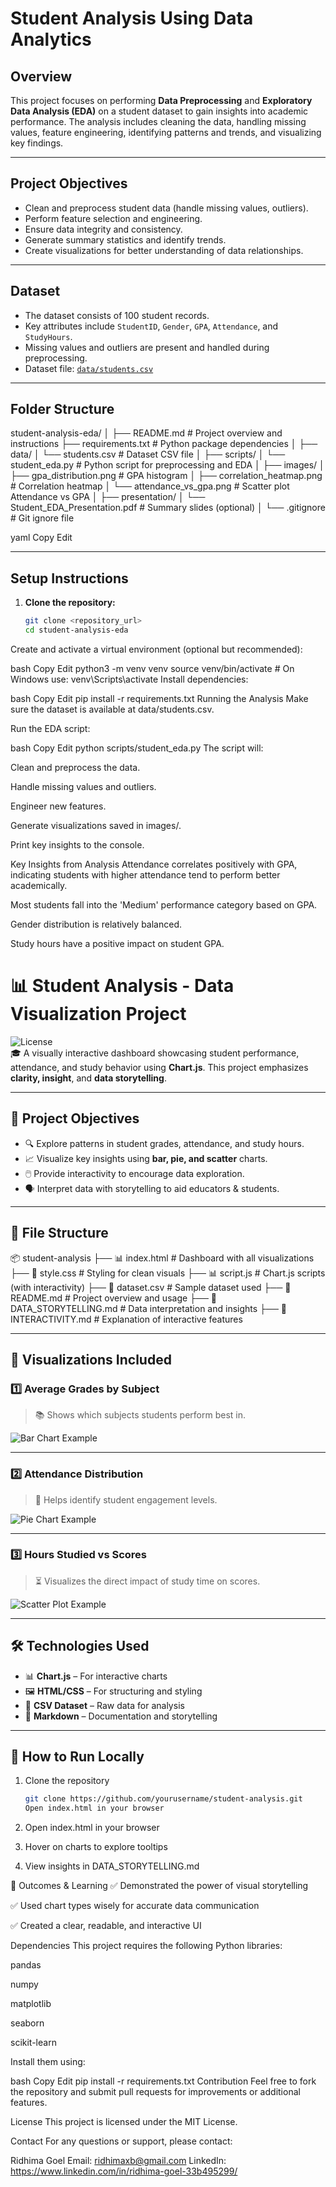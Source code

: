 # Student Analysis Using Data Analytics

## Overview
This project focuses on performing **Data Preprocessing** and **Exploratory Data Analysis (EDA)** on a student dataset to gain insights into academic performance. The analysis includes cleaning the data, handling missing values, feature engineering, identifying patterns and trends, and visualizing key findings.

---

## Project Objectives
- Clean and preprocess student data (handle missing values, outliers).
- Perform feature selection and engineering.
- Ensure data integrity and consistency.
- Generate summary statistics and identify trends.
- Create visualizations for better understanding of data relationships.

---

## Dataset
- The dataset consists of 100 student records.
- Key attributes include `StudentID`, `Gender`, `GPA`, `Attendance`, and `StudyHours`.
- Missing values and outliers are present and handled during preprocessing.
- Dataset file: [`data/students.csv`](./data/students.csv)

---

## Folder Structure

student-analysis-eda/
│
├── README.md # Project overview and instructions
├── requirements.txt # Python package dependencies
│
├── data/
│ └── students.csv # Dataset CSV file
│
├── scripts/
│ └── student_eda.py # Python script for preprocessing and EDA
│
├── images/
│ ├── gpa_distribution.png # GPA histogram
│ ├── correlation_heatmap.png # Correlation heatmap
│ └── attendance_vs_gpa.png # Scatter plot Attendance vs GPA
│
├── presentation/
│ └── Student_EDA_Presentation.pdf # Summary slides (optional)
│
└── .gitignore # Git ignore file

yaml
Copy
Edit

---

## Setup Instructions

1. **Clone the repository:**
   ```bash
   git clone <repository_url>
   cd student-analysis-eda
Create and activate a virtual environment (optional but recommended):

bash
Copy
Edit
python3 -m venv venv
source venv/bin/activate      # On Windows use: venv\Scripts\activate
Install dependencies:

bash
Copy
Edit
pip install -r requirements.txt
Running the Analysis
Make sure the dataset is available at data/students.csv.

Run the EDA script:

bash
Copy
Edit
python scripts/student_eda.py
The script will:

Clean and preprocess the data.

Handle missing values and outliers.

Engineer new features.

Generate visualizations saved in images/.

Print key insights to the console.

Key Insights from Analysis
Attendance correlates positively with GPA, indicating students with higher attendance tend to perform better academically.

Most students fall into the 'Medium' performance category based on GPA.

Gender distribution is relatively balanced.

Study hours have a positive impact on student GPA.


# 📊 Student Analysis - Data Visualization Project

![License](https://img.shields.io/badge/Status-Completed-brightgreen)  
🎓 A visually interactive dashboard showcasing student performance, attendance, and study behavior using **Chart.js**. This project emphasizes **clarity, insight**, and **data storytelling**.

---

## 🧠 Project Objectives

- 🔍 Explore patterns in student grades, attendance, and study hours.
- 📈 Visualize key insights using **bar, pie, and scatter** charts.
- 🖱️ Provide interactivity to encourage data exploration.
- 🗣️ Interpret data with storytelling to aid educators & students.

---

## 📁 File Structure

📦 student-analysis
├── 📊 index.html # Dashboard with all visualizations
├── 🎨 style.css # Styling for clean visuals
├── 📊 script.js # Chart.js scripts (with interactivity)
├── 📄 dataset.csv # Sample dataset used
├── 📘 README.md # Project overview and usage
├── 📝 DATA_STORYTELLING.md # Data interpretation and insights
├── 🧩 INTERACTIVITY.md # Explanation of interactive features


---

## 📌 Visualizations Included

### 1️⃣ Average Grades by Subject  
> 📚 Shows which subjects students perform best in.

![Bar Chart Example](https://raw.githubusercontent.com/Ridhima1605/Student-Analysis-Using-Data-Analytics/main/bar_chart.png)

---

### 2️⃣ Attendance Distribution  
> 🚦 Helps identify student engagement levels.

![Pie Chart Example](https://raw.githubusercontent.com/Ridhima1605/Student-Analysis-Using-Data-Analytics/main/pie_chart.png)

---

### 3️⃣ Hours Studied vs Scores  
> ⏳ Visualizes the direct impact of study time on scores.

![Scatter Plot Example](https://raw.githubusercontent.com/Ridhima1605/Student-Analysis-Using-Data-Analytics/main/scatter_plot.png)

---

## 🛠️ Technologies Used

- 📊 **Chart.js** – For interactive charts
- 🖼️ **HTML/CSS** – For structuring and styling
- 📁 **CSV Dataset** – Raw data for analysis
- 🧠 **Markdown** – Documentation and storytelling

---

## 🧭 How to Run Locally

1. Clone the repository  
   ```bash
   git clone https://github.com/yourusername/student-analysis.git
   Open index.html in your browser

2. Open index.html in your browser

3. Hover on charts to explore tooltips

4. View insights in DATA_STORYTELLING.md

🎯 Outcomes & Learning
✅ Demonstrated the power of visual storytelling

✅ Used chart types wisely for accurate data communication

✅ Created a clear, readable, and interactive UI

Dependencies
This project requires the following Python libraries:

pandas

numpy

matplotlib

seaborn

scikit-learn

Install them using:

bash
Copy
Edit
pip install -r requirements.txt
Contribution
Feel free to fork the repository and submit pull requests for improvements or additional features.

License
This project is licensed under the MIT License.

Contact
For any questions or support, please contact:

Ridhima Goel
Email: ridhimaxb@gmail.com
LinkedIn: https://www.linkedin.com/in/ridhima-goel-33b495299/










